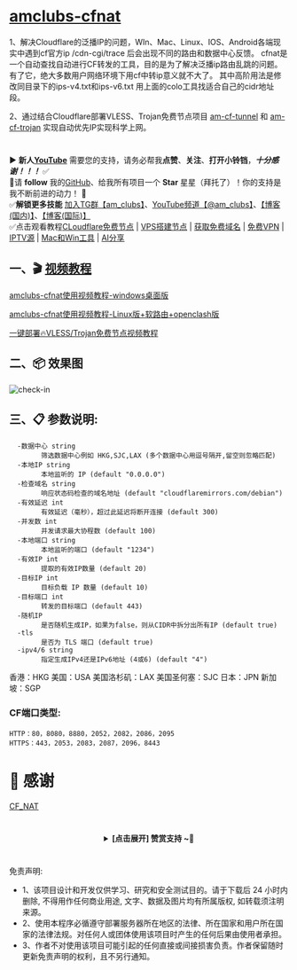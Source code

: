 # [amclubs-cfnat](https://github.com/amclubs/amclubs-cfnat)
1、解决Cloudflare的泛播IP的问题，WIn、Mac、Linux、IOS、Android各端现实中遇到cf官方ip /cdn-cgi/trace 后会出现不同的路由和数据中心反馈。 cfnat是一个自动查找自动进行CF转发的工具，目的是为了解决泛播ip路由乱跳的问题。 有了它，绝大多数用户网络环境下用cf中转ip意义就不大了。 其中高阶用法是修改同目录下的ips-v4.txt和ips-v6.txt 用上面的colo工具找适合自己的cidr地址段。

2、通过结合Cloudflare部署VLESS、Trojan免费节点项目 [am-cf-tunnel](https://github.com/amclubs/am-cf-tunnel) 和 [am-cf-trojan](https://github.com/amclubs/am-cf-trojan) 实现自动优先IP实现科学上网。

#
▶️ **新人[YouTube](https://youtube.com/@am_clubs?sub_confirmation=1)** 需要您的支持，请务必帮我**点赞**、**关注**、**打开小铃铛**，***十分感谢！！！*** ✅
</br>🎁请 **follow** 我的[GitHub](https://github.com/amclubs)、给我所有项目一个 **Star** 星星（拜托了）！你的支持是我不断前进的动力！ 💖
</br>✅**解锁更多技能** [加入TG群【am_clubs】](https://t.me/am_clubs)、[YouTube频道【@am_clubs】](https://youtube.com/@am_clubs?sub_confirmation=1)、[【博客(国内)】](https://amclubss.com)、[【博客(国际)】](https://amclubs.blogspot.com) 
</br>✅点击观看教程[CLoudflare免费节点](https://www.youtube.com/playlist?list=PLGVQi7TjHKXbrY0Pk8gm3T7m8MZ-InquF) | [VPS搭建节点](https://www.youtube.com/playlist?list=PLGVQi7TjHKXaVlrHP9Du61CaEThYCQaiY) | [获取免费域名](https://www.youtube.com/playlist?list=PLGVQi7TjHKXZGODTvB8DEervrmHANQ1AR) | [免费VPN](https://www.youtube.com/playlist?list=PLGVQi7TjHKXY7V2JF-ShRSVwGANlZULdk) | [IPTV源](https://www.youtube.com/playlist?list=PLGVQi7TjHKXbkozDYVsDRJhbnNaEOC76w) | [Mac和Win工具](https://www.youtube.com/playlist?list=PLGVQi7TjHKXYBWu65yP8E08HxAu9LbCWm) | [AI分享](https://www.youtube.com/playlist?list=PLGVQi7TjHKXaodkM-mS-2Nwggwc5wRjqY)

## 一、🎬 [视频教程](https://youtu.be/-a6NJ6vPSu4)  
[amclubs-cfnat使用视频教程-windows桌面版](https://youtu.be/-a6NJ6vPSu4)

[amclubs-cfnat使用视频教程-Linux版+软路由+openclash版](https://youtu.be/ZC6fxZwPaiM)

[一键部署🔥VLESS/Trojan免费节点视频教程](https://youtu.be/wgeM9XvZ5RA)

## 二、📦 效果图
![check-in](https://raw.githubusercontent.com/amclubs/amclubs-cfnat/main/amclubs-cfnat.jpg)

## 三、📋 参数说明:
~~~
  -数据中心 string
        筛选数据中心例如 HKG,SJC,LAX (多个数据中心用逗号隔开,留空则忽略匹配)
  -本地IP string
        本地监听的 IP (default "0.0.0.0")
  -检查域名 string
        响应状态码检查的域名地址 (default "cloudflaremirrors.com/debian")
  -有效延迟 int
        有效延迟（毫秒），超过此延迟将断开连接 (default 300)
  -并发数 int
        并发请求最大协程数 (default 100)
  -本地端口 string
        本地监听的端口 (default "1234")
  -有效IP int
        提取的有效IP数量 (default 20)
  -目标IP int
        目标负载 IP 数量 (default 10)
  -目标端口 int
        转发的目标端口 (default 443)
  -随机IP
        是否随机生成IP，如果为false，则从CIDR中拆分出所有IP (default true)
  -tls
        是否为 TLS 端口 (default true)
  -ipv4/6 string
        指定生成IPv4还是IPv6地址 (4或6) (default "4")
~~~
香港：HKG 美国：USA 美国洛杉矶：LAX 美国圣何塞：SJC 日本：JPN 新加坡：SGP

### CF端口类型:
~~~
HTTP：80，8080，8880，2052，2082，2086，2095
HTTPS：443，2053，2083，2087，2096，8443
~~~

# 🙏 感谢
[CF_NAT](https://t.me/CF_NAT)

 # 
<center>
<details><summary><strong> [点击展开] 赞赏支持 ~🧧</strong></summary>
*我非常感谢您的赞赏和支持，它们将极大地激励我继续创新，持续产生有价值的工作。*

- **USDT-TRC20:** `TWTxUyay6QJN3K4fs4kvJTT8Zfa2mWTwDD`
- **TRX-TRC20:** `TWTxUyay6QJN3K4fs4kvJTT8Zfa2mWTwDD`

<div align="center"> 
  <img src="https://github.com/user-attachments/assets/e6cdc42a-6374-4722-b833-601738f72196" width="200"></br> 
  TRC10/TRC20扫码支付 
</div> 
</details>
</center>

 #
 免责声明:
 - 1、该项目设计和开发仅供学习、研究和安全测试目的。请于下载后 24 小时内删除, 不得用作任何商业用途, 文字、数据及图片均有所属版权, 如转载须注明来源。
 - 2、使用本程序必循遵守部署服务器所在地区的法律、所在国家和用户所在国家的法律法规。对任何人或团体使用该项目时产生的任何后果由使用者承担。
 - 3、作者不对使用该项目可能引起的任何直接或间接损害负责。作者保留随时更新免责声明的权利，且不另行通知。
